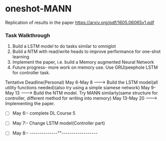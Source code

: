 # oneshot-MANN
Replication of results in the paper https://arxiv.org/pdf/1605.06065v1.pdf

### Task Walkthrough
1. Build a LSTM model to do tasks similar to omniglot
2. Build a NTM with read/write heads to improve performance for one-shot learning
3. Implement the paper, i.e. build a Memory augmented Neural Network
4. Future progress- more work on memory use. Use GRU/peephole LSTM for controller task.

Tentative Deadline(Personal)
        May 6-May 8 ---> Build the LSTM model(all utility functions needed)(also try using a simple 				 siamese network)
        May 9-May 13 ---> Build the NTM model. Try MANN similarly(same structure for controller, 				  different method for writing into memory)
        May 13-May 20 ---> Implementing the paper. 

- [ ] May 6:- complete DL Course 5
- [ ] May 7:- Change LSTM model(Controller part)
- [ ] May 8:- --------------""------------------

